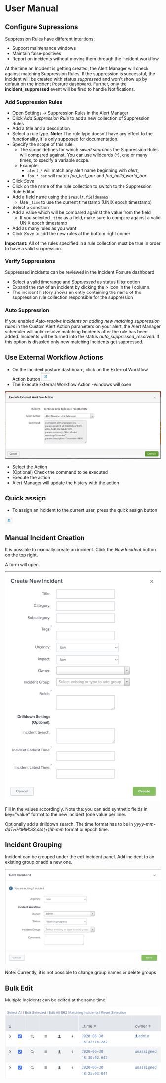 # User Manual

## Configure Supressions

Suppression Rules have different intentions:

* Support maintenance windows
* Maintain false-positives
* Report on incidents without moving them through the Incident workflow

At the time an Incident is getting created, the Alert Manager will check against matching Suppression Rules. If the suppression is successful, the Incident will be created with status *suppressed* and won't show up by default on the Incident Posture dashboard. Further, only the **incident_suppressed** event will be fired to handle Notifications.

### Add Suppression Rules

* Open Settings -> Suppression Rules in the Alert Manager
* Click *Add Suppression Rule* to add a new collection of Suppression Rules
* Add a title and a description
* Select a rule type. **Note:** The rule type doesn't have any effect to the functionality, it is only supposed for documentation.
* Specify the scope of this rule
  * The scope defines for which *saved searches* the Suppression Rules will compared against. You can use wildcards (`*`), one or many times, to specify a variable scope.
  * Example:
    * `alert_*` will match any alert name beginning with *alert_*
    * `foo_*_bar` will match *foo_test_bar* and *foo_hello_world_bar*
* Click *Save*
* Click on the name of the rule collection to switch to the Suppression Rule Editor
* Add a field name using the `$result.fieldname$`
  * Use `_time` to use the current timestamp (UNIX epoch timestamp)
* Select a condition
* Add a value which will be compared against the value from the field
  * If you selected `_time` as a field, make sure to compare against a valid UNIX epoch timestamp
* Add as many rules as you want
* Click *Save* to add the new rules at the bottom right corner

**Important:** All of the rules specified in a rule collection must be true in order to have a valid suppression.

### Verify Suppressions

Suppressed incidents can be reviewed in the Incident Posture dashboard

* Select a valid timerange and *Suppressed* as status filter option
* Expand the row of an incident by clicking the *>* icon in the *i* column.
* The incident history shows an entry containing the name of the suppression rule collection responsible for the suppression

### Auto Suppression

If you enabled *Auto-resolve incidents on adding new matching suppression rules* in the Custom Alert Action parameters on your alert, the Alert Manager scheduler will auto-resolve matching Incidents after the rule has been added. Incidents will be turned into the status *auto_suppressed_resolved*. If this option is disabled only new matching Incidents get suppressed.

## Use External Workflow Actions

* On the incident posture dashboard, click on the External Workflow Action button ![Screenshot](img/im_ewa_button.png)
* The Execute External Workflow Action -windows will open

![Screenshot](img/im_ewa_execute.png)

* Select the Action
* (Optional) Check the command to be executed
* Execute the action
* Alert Manager will update the history with the action

## Quick assign

* To assign an incident to the current user, press the quick assign button

![Screenshot](img/im_quick_assign_button.png)

## Manual Incident Creation

It is possible to manually create an incident. Click the *New Incident* button on the top right.

A form will open.

![Screenshot](img/im_new_incident.png)

Fill in the values accordingly. Note that you can add synthetic fields in key="value" format to the new incident (one value per line). 

Optionally add a drilldown search. The time format has to be in *yyyy-mm-ddTHH:MM:SS.sss(+)hh:mm* format or epoch time.

## Incident Grouping

Incident can be grouped under the edit incident panel. Add incident to an existing group or add a new one.

![Screenshot](img/im_edit_incident.png)

Note: Currently, it is not possible to change group names or delete groups

## Bulk Edit

Multiple Incidents can be edited at the same time.

![Screenshot](img/im_bulk_edit.png)
